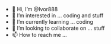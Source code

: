 - 👋 Hi, I’m @Ivor888
- 👀 I’m interested in ... coding and stuff   
- 🌱 I’m currently learning ... coding
- 💞️ I’m looking to collaborate on ... stuff
- 📫 How to reach me ...

<!---
Ivor888/Ivor888 is a ✨ special ✨ repository because its `README.md` (this file) appears on your GitHub profile.
You can click the Preview link to take a look at your changes.
--->
